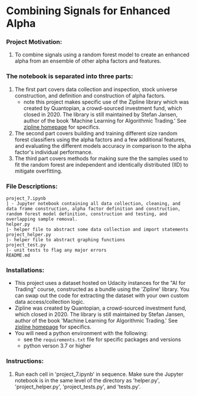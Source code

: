 # Combining Signals for Enhanced Alpha

### Project Motivation:

1. To combine signals using a random forest model to create an enhanced alpha from an ensemble of other alpha factors and features.

### The notebook is separated into three parts:
1. The first part covers data collection and inspection, stock universe construction, and definition and construction of alpha factors.
    - note this project makes specific use of the Zipline library which was created by Quantopian, a crowd-sourced investment fund, which closed in 2020. The library is still maintained by Stefan Jansen, author of the book 'Machine Learning for Algorithmic Trading.' See [zipline homepage](https://zipline.ml4trading.io/) for specifics.
2. The second part covers building and training different size random forest classifiers using the alpha factors and a few additional features, and evaluating the different models accuracy in comparison to the alpha factor's individual performance.
3. The third part covers methods for making sure the the samples used to fit the random forest are independent and identically distributed (IID) to mitigate overfitting.

### File Descriptions:


    project_7.ipynb
    | - Jupyter notebook containing all data collection, cleaning, and data frame construction, alpha factor definition and construction, random forest model definition, construction and testing, and overlapping sample removal.
    helper.py
    |- helper file to abstract some data collection and import statements
    project_helper.py
    |- helper file to abstract graphing functions
    project_test.py
    |- unit tests to flag any major errors
    README.md


### Installations:
- This project uses a dataset hosted on Udacity instances for the "AI for Trading" course, constructed as a bundle using the 'Zipline' library. You can swap out the code for extracting the dataset with your own custom data access/collection logic.
- Zipline was created by Quantopian, a crowd-sourced investment fund, which closed in 2020. The library is still maintained by Stefan Jansen, author of the book 'Machine Learning for Algorithmic Trading.' See [zipline homepage](https://zipline.ml4trading.io/) for specifics.
- You will need a python environment with the following:
    - see the `requirements.txt` file for specific packages and versions
    - python verson 3.7 or higher

### Instructions:
1. Run each cell in 'project_7.ipynb' in sequence. Make sure the Jupyter notebook is in the same level of the directory as 'helper.py', 'project_helper.py', 'project_tests.py', and 'tests.py'.